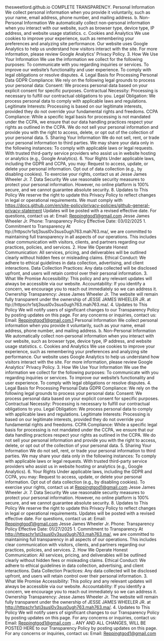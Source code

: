 
thesweetlord.github.io COMPLETE TRANSPARENCY. Personal Information We collect personal information when you provide it voluntarily, such as your name, email address, phone number, and mailing address. b. Non-Personal Information We automatically collect non-personal information when you interact with our website, such as browser type, device type, IP address, and website usage statistics. c. Cookies and Analytics We use cookies to improve your experience, such as remembering your preferences and analyzing site performance. Our website uses Google Analytics to help us understand how visitors interact with the site. For more information, please review Google Analytics' Privacy Policy. 3. How We Use Your Information We use the information we collect for the following purposes: To communicate with you regarding inquiries or services. To improve our website’s functionality and user experience. To comply with legal obligations or resolve disputes. 4. Legal Basis for Processing Personal Data GDPR Compliance: We rely on the following legal grounds to process your personal data: Consent: We process personal data based on your explicit consent for specific purposes. Contractual Necessity: Processing is necessary to fulfill our contractual obligations to you. Legal Obligation: We process personal data to comply with applicable laws and regulations. Legitimate Interests: Processing is based on our legitimate interests, provided they do not override your fundamental rights and freedoms. CCPA Compliance: While a specific legal basis for processing is not mandated under the CCPA, we ensure that our data handling practices respect your rights as outlined in the CCPA. We do not sell your personal information and provide you with the right to access, delete, or opt out of the collection of your personal data. 5. Sharing Your Information We do not sell, rent, or trade your personal information to third parties. We may share your data only in the following instances: To comply with applicable laws or legal requests. With trusted third-party service providers who assist us in website hosting or analytics (e.g., Google Analytics). 6. Your Rights Under applicable laws, including the GDPR and CCPA, you may: Request to access, update, or delete your personal information. Opt out of data collection (e.g., by disabling cookies). To exercise your rights, contact us at Jesse James Wheeler Jr. 7. Data Security We use reasonable security measures to protect your personal information. However, no online platform is 100% secure, and we cannot guarantee absolute security. 8. Updates to This Policy We reserve the right to update this Privacy Policy to reflect changes in legal or operational requirements. We must comply with https://docs.github.com/en/site-policy/privacy-policies/github-general-privacy-statement Updates will be posted with a revised effective date. For questions, contact us at: Email: Reppingtgod1@gmail.com Jesse James Wheeler Jr. Phone: Transparency Policy Effective Date: 03/02/2025 1. Commitment to Transparency At ttp://httpschr1stj3susl0v3sus0ugh763.mah763.ma/, we are committed to maintaining full transparency in all aspects of our operations. This includes clear communication with visitors, clients, and partners regarding our practices, policies, and services. 2. How We Operate Honest Communication: All services, pricing, and deliverables will be outlined clearly without hidden fees or misleading claims. Ethical Conduct: We adhere to ethical guidelines in data collection, advertising, and client interactions. Data Collection Practices: Any data collected will be disclosed upfront, and users will retain control over their personal information. 3. What We Promise Accessibility: This policy and any relevant updates will always be accessible via our website. Accountability: If you identify a concern, we encourage you to reach out immediately so we can address it. Ownership Transparency: Jesse James Wheeler Jr. The website will remain fully transparent under the ownership of JESSE JAMES WHEELER JR. at ttp://httpschr1stj3susl0v3sus0ugh763.mah763.ma/. 4. Updates to This Policy We will notify users of significant changes to our Transparency Policy by posting updates on this page. For any concerns or inquiries, contact us: Email: Reppingtgod1@gmail.com.1 Personal Information We collect personal information when you provide it voluntarily, such as your name, email address, phone number, and mailing address. b. Non-Personal Information We automatically collect non-personal information when you interact with our website, such as browser type, device type, IP address, and website usage statistics. c. Cookies and Analytics We use cookies to improve your experience, such as remembering your preferences and analyzing site performance. Our website uses Google Analytics to help us understand how visitors interact with the site. For more information, please review Google Analytics' Privacy Policy. 3. How We Use Your Information We use the information we collect for the following purposes: To communicate with you regarding inquiries or services. To improve our website’s functionality and user experience. To comply with legal obligations or resolve disputes. 4. Legal Basis for Processing Personal Data GDPR Compliance: We rely on the following legal grounds to process your personal data: Consent: We process personal data based on your explicit consent for specific purposes. Contractual Necessity: Processing is necessary to fulfill our contractual obligations to you. Legal Obligation: We process personal data to comply with applicable laws and regulations. Legitimate Interests: Processing is based on our legitimate interests, provided they do not override your fundamental rights and freedoms. CCPA Compliance: While a specific legal basis for processing is not mandated under the CCPA, we ensure that our data handling practices respect your rights as outlined in the CCPA. We do not sell your personal information and provide you with the right to access, delete, or opt out of the collection of your personal data. 5. Sharing Your Information We do not sell, rent, or trade your personal information to third parties. We may share your data only in the following instances: To comply with applicable laws or legal requests. With trusted third-party service providers who assist us in website hosting or analytics (e.g., Google Analytics). 6. Your Rights Under applicable laws, including the GDPR and CCPA, you may: Request to access, update, or delete your personal information. Opt out of data collection (e.g., by disabling cookies). To exercise your rights, contact us at Reppingtgod1@gmail.com Jesse James Wheeler Jr. 7. Data Security We use reasonable security measures to protect your personal information. However, no online platform is 100% secure, and we cannot guarantee absolute security. 8. Updates to This Policy We reserve the right to update this Privacy Policy to reflect changes in legal or operational requirements. Updates will be posted with a revised effective date. For questions, contact us at: Email: Reppingtgod1@gmail.com Jesse James Wheeler Jr. Phone: Transparency Policy Effective Date: 01/27/2025 1. Commitment to Transparency At http://httpschr1stj3susl0v3sus0ugh763.mah763.ma/, we are committed to maintaining full transparency in all aspects of our operations. This includes clear communication with visitors, clients, and partners regarding our practices, policies, and services. 2. How We Operate Honest Communication: All services, pricing, and deliverables will be outlined clearly without hidden fees or misleading claims. Ethical Conduct: We adhere to ethical guidelines in data collection, advertising, and client interactions. Data Collection Practices: Any data collected will be disclosed upfront, and users will retain control over their personal information. 3. What We Promise Accessibility: This policy and any relevant updates will always be accessible via our website. Accountability: If you identify a concern, we encourage you to reach out immediately so we can address it. Ownership Transparency: Jesse James Wheeler Jr. The website will remain fully transparent under the ownership of JESSE JAMES WHEELER JR. at http://httpschr1stj3susl0v3sus0ugh763.mah763.ma/. 4. Updates to This Policy We will notify users of significant changes to our Transparency Policy by posting updates on this page. For any concerns or inquiries, contact us: Email: Reppingtgod1@gmail.com .. ANY AND ALL CHANGES, WILL BE POSTED HERE to our Transparency Policy by posting updates on this page. For any concerns or inquiries, contact us: Email: Reppingtgod1@gmail.com
